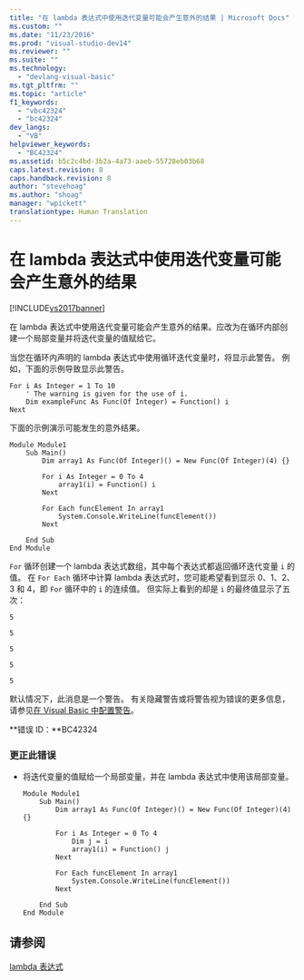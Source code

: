 ```yaml
---
title: "在 lambda 表达式中使用迭代变量可能会产生意外的结果 | Microsoft Docs"
ms.custom: ""
ms.date: "11/23/2016"
ms.prod: "visual-studio-dev14"
ms.reviewer: ""
ms.suite: ""
ms.technology: 
  - "devlang-visual-basic"
ms.tgt_pltfrm: ""
ms.topic: "article"
f1_keywords: 
  - "vbc42324"
  - "bc42324"
dev_langs: 
  - "VB"
helpviewer_keywords: 
  - "BC42324"
ms.assetid: b5c2c4bd-3b2a-4a73-aaeb-55728eb03b68
caps.latest.revision: 8
caps.handback.revision: 8
author: "stevehoag"
ms.author: "shoag"
manager: "wpickett"
translationtype: Human Translation
---
```

# 在 lambda 表达式中使用迭代变量可能会产生意外的结果
[!INCLUDE[vs2017banner](../../../csharp/includes/vs2017banner.md)]

在 lambda 表达式中使用迭代变量可能会产生意外的结果。应改为在循环内部创建一个局部变量并将迭代变量的值赋给它。  
  
 当您在循环内声明的 lambda 表达式中使用循环迭代变量时，将显示此警告。  例如，下面的示例导致显示此警告。  
  
```vb#  
For i As Integer = 1 To 10  
    ' The warning is given for the use of i.  
    Dim exampleFunc As Func(Of Integer) = Function() i  
Next  
```  
  
 下面的示例演示可能发生的意外结果。  
  
```vb#  
Module Module1  
    Sub Main()  
        Dim array1 As Func(Of Integer)() = New Func(Of Integer)(4) {}  
  
        For i As Integer = 0 To 4  
            array1(i) = Function() i  
        Next  
  
        For Each funcElement In array1  
            System.Console.WriteLine(funcElement())  
        Next  
  
    End Sub  
End Module  
```  
  
 `For` 循环创建一个 lambda 表达式数组，其中每个表达式都返回循环迭代变量 `i` 的值。  在 `For Each` 循环中计算 lambda 表达式时，您可能希望看到显示 0、1、2、3 和 4，即 `For` 循环中的 `i` 的连续值。  但实际上看到的却是 `i` 的最终值显示了五次：  
  
 `5`  
  
 `5`  
  
 `5`  
  
 `5`  
  
 `5`  
  
 默认情况下，此消息是一个警告。  有关隐藏警告或将警告视为错误的更多信息，请参见[在 Visual Basic 中配置警告](/visual-studio/ide/configuring-warnings-in-visual-basic)。  
  
 **错误 ID：**BC42324  
  
### 更正此错误  
  
-   将迭代变量的值赋给一个局部变量，并在 lambda 表达式中使用该局部变量。  
  
    ```vb#  
    Module Module1  
        Sub Main()  
            Dim array1 As Func(Of Integer)() = New Func(Of Integer)(4) {}  
  
            For i As Integer = 0 To 4  
                Dim j = i  
                array1(i) = Function() j  
            Next  
  
            For Each funcElement In array1  
                System.Console.WriteLine(funcElement())  
            Next  
  
        End Sub  
    End Module  
    ```  
  
## 请参阅  
 [lambda 表达式](../../../visual-basic/programming-guide/language-features/procedures/lambda-expressions.md)